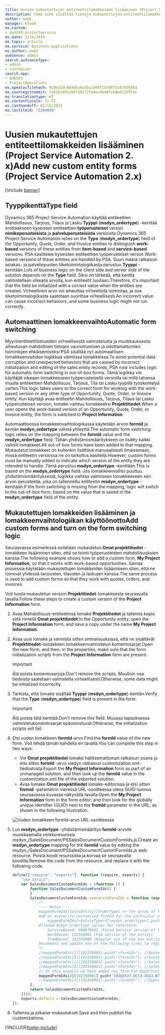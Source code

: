 ```yaml
---
title: Uusien mukautettujen entiteettilomakkeiden lisääminen (Project Service Automation 2. x)
description: Tämä aihe sisältää tietoja mukautettujen entiteettilomakkeiden lisäämisestä mahdollisuuksille, tarjouksille tai laskuille Dynamics 365 Project Service Automationin versiossa 2.x.
author: makk
manager: kfend
ms.custom:
- dyn365-projectservice
ms.date: 3/14/2019
ms.topic: article
ms.service: business-applications
ms.author: makk
audience: admin
search.audienceType:
- admin
- customizer
search.app:
- D365PS
- ProjectOperations
ms.openlocfilehash: 9c9e31dc6d4d5a8ad5cc568f2d7d673c8703936d
ms.sourcegitcommit: fa32b1893286f20271fa4ec4be8fc68bd135f53c
ms.translationtype: HT
ms.contentlocale: fi-FI
ms.lasthandoff: 02/15/2021
ms.locfileid: "5284849"
---
```

# <a name="add-new-custom-entity-forms-project-service-automation-2x"></a><span data-ttu-id="94f1d-103">Uusien mukautettujen entiteettilomakkeiden lisääminen (Project Service Automation 2. x)</span><span class="sxs-lookup"><span data-stu-id="94f1d-103">Add new custom entity forms (Project Service Automation 2.x)</span></span>

[!include [banner](../../includes/psa-now-project-operations.md)]

## <a name="type-field"></a><span data-ttu-id="94f1d-104">Tyyppikenttä</span><span class="sxs-lookup"><span data-stu-id="94f1d-104">Type field</span></span> 

<span data-ttu-id="94f1d-105">Dynamics 365 Project Service Automation käyttää entiteettien Mahdollisuus, Tarjous, Tilaus ja Lasku **Tyyppi** (**msdyn\_ordertype**) -kenttää erottaakseen kyseisten entiteettien **työperusteiset** versiot **nimikeperusteisista** ja **palveluperusteisista** versioista.</span><span class="sxs-lookup"><span data-stu-id="94f1d-105">Dynamics 365 Project Service Automation relies on the **Type** (**msdyn\_ordertype**) field of the Opportunity, Quote, Order, and Invoice entities to distinguish **work-based** versions of these entities from **item-based** and **service-based** versions.</span></span> <span data-ttu-id="94f1d-106">PSA käsittelee kyseisten entiteettien työperusteiset versiot.</span><span class="sxs-lookup"><span data-stu-id="94f1d-106">Work-based versions of these entities are handled by PSA.</span></span> <span data-ttu-id="94f1d-107">Suuri määrä ratkaisun asiakas- ja palvelinpuolen liiketoimintalogiikasta perustuu **Tyyppi** -kenttään.</span><span class="sxs-lookup"><span data-stu-id="94f1d-107">Lots of business logic on the client side and server side of the solution depends on the **Type** field.</span></span> <span data-ttu-id="94f1d-108">Siksi on tärkeää, että kenttä valmistellaan oikealla arvolla, kun entiteetit luodaan.</span><span class="sxs-lookup"><span data-stu-id="94f1d-108">Therefore, it's important that the field be initialized with a correct value when the entities are created.</span></span> <span data-ttu-id="94f1d-109">Virheellinen arvo voi aiheuttaa virheellistä toimintaa, ja osa liiketoimintalogiikasta saatetaan suorittaa virheellisesti.</span><span class="sxs-lookup"><span data-stu-id="94f1d-109">An incorrect value can cause incorrect behaviors, and some business logic might not run correctly.</span></span>

## <a name="automatic-form-switching"></a><span data-ttu-id="94f1d-110">Automaattinen lomakkeenvaihto</span><span class="sxs-lookup"><span data-stu-id="94f1d-110">Automatic form switching</span></span>

<span data-ttu-id="94f1d-111">Myyntientiteettitietueiden virheellisestä valmistelusta ja muokkauksesta aiheutuvan mahdollisen tietojen vaurioitumisen ja odottamattomien toimintojen ehkäisemiseksi PSA sisältää nyt automaattisen lomakkeenvaihdon logiikkaa valmiissa lomakkeissa.</span><span class="sxs-lookup"><span data-stu-id="94f1d-111">To avoid potential data corruption and unexpected behaviors that are caused by incorrect initialization and editing of the sales entity records, PSA now includes logic for automatic form switching in out-of-box forms.</span></span> <span data-ttu-id="94f1d-112">Tämä logiikka vie käyttäjät oikeaan lomakkeeseen työperusteisellä versiolla tai millä tahansa muulla entiteettien Mahdollisuus, Tarjous, Tila tai Lasku tyypillä työskentelyä varten.</span><span class="sxs-lookup"><span data-stu-id="94f1d-112">This logic takes users to the correct form for working with the work-based version or any other type of Opportunity, Quote, Order, or Invoice entity.</span></span> <span data-ttu-id="94f1d-113">Kun käyttäjä avaa entiteetin Mahdollisuus, Tarjous, Tilaus tai Lasku työperusteisen version, lomake vaihtuu lomakkeeksi **Projektitiedot**.</span><span class="sxs-lookup"><span data-stu-id="94f1d-113">When a user opens the work-based version of an Opportunity, Quote, Order, or Invoice entity, the form is switched to **Project Information**.</span></span>

<span data-ttu-id="94f1d-114">Automaattisessa lomakkeenvaihtologiikassa käytetään arvon **formId** ja kentän **msdyn\_ordertype** välistä yhteyttä.</span><span class="sxs-lookup"><span data-stu-id="94f1d-114">The automatic form switching logic relies on the mapping between the **formId** value and the **msdyn\_ordertype** field.</span></span> <span data-ttu-id="94f1d-115">Tähän yhdistämismääritykseen on lisätty kaikki valmiit lomakkeet.</span><span class="sxs-lookup"><span data-stu-id="94f1d-115">All out-of-box forms have been added to that mapping.</span></span> <span data-ttu-id="94f1d-116">Mukautetut lomakkeet on kuitenkin lisättävä manuaalisesti ilmaisemaan, missä entiteetin versiossa ne on tarkoitus käsitellä.</span><span class="sxs-lookup"><span data-stu-id="94f1d-116">However, custom forms must be manually added to indicate which version of the entity they are intended to handle.</span></span> <span data-ttu-id="94f1d-117">Tämä perustuu **msdyn\_ordertype** -kenttään.</span><span class="sxs-lookup"><span data-stu-id="94f1d-117">This is based on the **msdyn\_ordertype** field.</span></span> <span data-ttu-id="94f1d-118">Jos lomakkeenvaihto puuttuu yhdistämismäärityksestä, logiikka vaihtaa valmiiseen lomakkeeseen sen arvon perusteella, joka on tallennettu entiteetin **msdyn\_ordertype** -kenttään.</span><span class="sxs-lookup"><span data-stu-id="94f1d-118">If the form switching is missing from the mapping, logic will switch to the out-of-box form, based on the value that is saved in the **msdyn\_ordertype** field of the entity.</span></span>

## <a name="add-custom-forms-and-turn-on-the-form-switching-logic"></a><span data-ttu-id="94f1d-119">Mukautettujen lomakkeiden lisääminen ja lomakkeenvaihtologiikan käyttöönotto</span><span class="sxs-lookup"><span data-stu-id="94f1d-119">Add custom forms and turn on the form switching logic</span></span>

<span data-ttu-id="94f1d-120">Seuraavassa esimerkissä esitetään mukautetun **Omat projektitiedot** -lomakkeen lisääminen siten, että se toimii työperusteisten mahdollisuuksien kanssa.</span><span class="sxs-lookup"><span data-stu-id="94f1d-120">The following example shows how to add a custom form, **My Project Information**, so that it works with work-based opportunities.</span></span> <span data-ttu-id="94f1d-121">Samaa prosessia käytetään mukautettujen lomakkeiden lisäämiseen siten, että ne toimivat yhdessä tarjousten, tilausten ja laskujen kanssa.</span><span class="sxs-lookup"><span data-stu-id="94f1d-121">The same process is used to add custom forms so that they work with quotes, orders, and invoices.</span></span>

<span data-ttu-id="94f1d-122">Voit luoda mukautetun version **Projektitiedot**-lomakkeesta seuraavalla tavalla.</span><span class="sxs-lookup"><span data-stu-id="94f1d-122">Follow these steps to create a custom version of the **Project Information** form.</span></span>

1. <span data-ttu-id="94f1d-123">Avaa Mahdollisuus-entiteetissä lomake **Projektitiedot** ja tallenna kopio siitä nimellä **Omat projektitiedot**.</span><span class="sxs-lookup"><span data-stu-id="94f1d-123">In the Opportunity entity, open the **Project Information** form, and save a copy under the name **My Project Information**.</span></span>
2. <span data-ttu-id="94f1d-124">Avaa uusi lomake ja varmista sitten ominaisuuksissa, että ne sisältävät **Projektitiedot**-lomakkeen lomakkeenvalmistelun komentosarjat.</span><span class="sxs-lookup"><span data-stu-id="94f1d-124">Open the new form, and then, in the properties, make sure that the form initialization scripts from the **Project Information** form are present.</span></span> 

    > [!IMPORTANT]
    > <span data-ttu-id="94f1d-125">Älä poista komentosarjoja.</span><span class="sxs-lookup"><span data-stu-id="94f1d-125">Don't remove the scripts.</span></span> <span data-ttu-id="94f1d-126">Muulloin osa tiedoista saatetaan valmistella virheellisesti.</span><span class="sxs-lookup"><span data-stu-id="94f1d-126">Otherwise, some data might be initialized incorrectly.</span></span>

3. <span data-ttu-id="94f1d-127">Tarkista, että lomake sisältää **Tyyppi** (**msdyn\_ordertype**)-kentän.</span><span class="sxs-lookup"><span data-stu-id="94f1d-127">Verify that the **Type** (**msdyn\_ordertype**) field is present in the form.</span></span> 

    > [!IMPORTANT]
    > <span data-ttu-id="94f1d-128">Älä poista tätä kenttää.</span><span class="sxs-lookup"><span data-stu-id="94f1d-128">Don't remove this field.</span></span> <span data-ttu-id="94f1d-129">Muussa tapauksessa valmistelukomentosarjat epäonnistuvat.</span><span class="sxs-lookup"><span data-stu-id="94f1d-129">Otherwise, the initialization scripts will fail.</span></span>

4. <span data-ttu-id="94f1d-130">Etsi uuden lomakkeen **formId**-arvo.</span><span class="sxs-lookup"><span data-stu-id="94f1d-130">Find the **formId** value of the new form.</span></span> <span data-ttu-id="94f1d-131">Voit tehdä tämän kahdella eri tavalla.</span><span class="sxs-lookup"><span data-stu-id="94f1d-131">You can complete this step in two ways:</span></span>

    - <span data-ttu-id="94f1d-132">Vie **Omat projektitiedot** lomake hallitsemattoman ratkaisun osana ja etsi sitten **formId** -arvo viedyn ratkaisun customization.xml-tiedostosta.</span><span class="sxs-lookup"><span data-stu-id="94f1d-132">Export the **My Project Information** form as part of an unmanaged solution, and then look up the **formId** value in the customization.xml file of the exported solution.</span></span>
    - <span data-ttu-id="94f1d-133">Avaa lomake **Omat projektitiedot** lomake-editorissa ja etsi sitten **fromid** -parametrin vieressä URL-osoitteessa oleva GUID-tunnus seuraavassa kuvassa näkyvällä tavalla.</span><span class="sxs-lookup"><span data-stu-id="94f1d-133">Open the **My Project Information** form in the form editor, and then look for the globally unique identifier (GUID) next to the **fromId** parameter in the URL, as shown in the following illustration.</span></span>

    ![Uuden lomakkeen formId-arvo URL-osoitteessa](media/how-to-add-custom-forms-in-v2.0.png)

5. <span data-ttu-id="94f1d-135">Luo **msdyn\_ordertype** -yhdistämismääritys **formId**-arvolle muokkaamalla verkkoresurssia msdyn\_/SalesDocument/PSSalesDocumentCustomFormIds.js.</span><span class="sxs-lookup"><span data-stu-id="94f1d-135">Create an **msdyn\_ordertype** mapping for the **formId** value by editing the msdyn\_/SalesDocument/PSSalesDocumentCustomFormIds.js web resource.</span></span> <span data-ttu-id="94f1d-136">Poista koodi resurssista ja korvaa se seuraavalla koodilla.</span><span class="sxs-lookup"><span data-stu-id="94f1d-136">Remove the code from the resource, and replace it with the following code.</span></span>

    ```javascript
    define(["require", "exports"], function (require, exports) {
        "use strict";
        var SalesDocumentCustomFormIds = (function () {
            function SalesDocumentCustomFormIds() {
            }
            SalesDocumentCustomFormIds.overwriteFormIds = function (mappedFormIds) {
                /*
                ---- Notes ----
                mappedFormIds[SalesEntity][OrderType] => The array of forms IDs that support particular entity and order type
                Add or overwrite customized formId for the particular entity and order type by calling:
                    mappedFormIds[<EntityType>][<msdyn_ordertype>].push("<formId>");
                Allowed msdyn_ordertype values for reference:
                    ServiceBased: 690970002 (Field Service version of the entity)
                    WorkBased: 192350001 (PSA version of the entity)
                    ItemBased: 192350000 (Regular out of the box entity)
                Uncomment and update one of the following lines to register custom PSA form for required entity:
                */      
                //mappedFormIds[1][192350001].push("<formId>"); //Quote
                //mappedFormIds[5][192350001].push("<formId>"); //Quote Line
                //mappedFormIds[2][192350001].push("<formId>"); //Sales Order
                //mappedFormIds[6][192350001].push("<formId>"); //Sales Order Line
                // In this example we have added new form for Opportunity
                mappedFormIds[0][192350001].push("192EE537-DCC4-45D3-B7AF-EA694B9113D2"); //Opportunity
                //mappedFormIds[4][192350001].push("<formId>"); //Opportunity Line
            };
            return SalesDocumentCustomFormIds;
        }());
        exports.default = SalesDocumentCustomFormIds;
    });
    ```

6. <span data-ttu-id="94f1d-137">Tallenna ja julkaise mukautukset.</span><span class="sxs-lookup"><span data-stu-id="94f1d-137">Save and then publish the customizations.</span></span>


[!INCLUDE[footer-include](../../includes/footer-banner.md)]